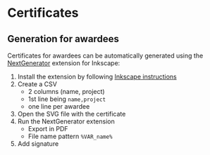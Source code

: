 # Certificates

## Generation for awardees

Certificates for awardees can be automatically generated using the [NextGenerator](https://gitlab.com/Moini/nextgenerator) extension for Inkscape:

1. Install the extension by following [Inkscape instructions](https://inkscape.org/fr/gallery/=extension/)
2. Create a CSV
    - 2 columns (name, project)
    - 1st line being `name,project`
    - one line per awardee
3. Open the SVG file with the certificate
4. Run the NextGenerator extension
    - Export in PDF
    - File name pattern `%VAR_name%`
5. Add signature